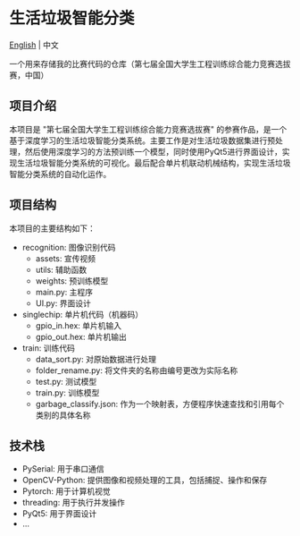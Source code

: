 # 生活垃圾智能分类
[English](./README.md) | 中文

一个用来存储我的比赛代码的仓库（第七届全国大学生工程训练综合能力竞赛选拔赛，中国）

## 项目介绍
本项目是 "第七届全国大学生工程训练综合能力竞赛选拔赛" 的参赛作品，是一个基于深度学习的生活垃圾智能分类系统。主要工作是对生活垃圾数据集进行预处理，然后使用深度学习的方法预训练一个模型，同时使用PyQt5进行界面设计，实现生活垃圾智能分类系统的可视化。最后配合单片机联动机械结构，实现生活垃圾智能分类系统的自动化运作。

## 项目结构
本项目的主要结构如下：
- recognition: 图像识别代码
  - assets: 宣传视频
  - utils: 辅助函数
  - weights: 预训练模型
  - main.py: 主程序
  - UI.py: 界面设计
- singlechip: 单片机代码（机器码）
  - gpio_in.hex: 单片机输入
  - gpio_out.hex: 单片机输出
- train: 训练代码
  - data_sort.py: 对原始数据进行处理
  - folder_rename.py: 将文件夹的名称由编号更改为实际名称
  - test.py: 测试模型
  - train.py: 训练模型
  - garbage_classify.json: 作为一个映射表，方便程序快速查找和引用每个类别的具体名称

## 技术栈
- PySerial: 用于串口通信
- OpenCV-Python: 提供图像和视频处理的工具，包括捕捉、操作和保存
- Pytorch: 用于计算机视觉
- threading: 用于执行并发操作
- PyQt5: 用于界面设计
- ...